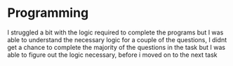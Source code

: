 # Programming
I struggled a bit with the logic required to complete the programs but I was able to understand the necessary logic
for a couple of the questions, I didnt get a chance to complete the majority of the questions in the task but I
was able to figure out the logic necessary, before i moved on to the next task
